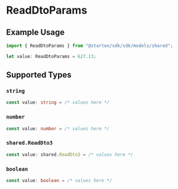 # ReadDtoParams

## Example Usage

```typescript
import { ReadDtoParams } from "@starton/sdk/sdk/models/shared";

let value: ReadDtoParams = 627.13;
```

## Supported Types

### `string`

```typescript
const value: string = /* values here */
```

### `number`

```typescript
const value: number = /* values here */
```

### `shared.ReadDto3`

```typescript
const value: shared.ReadDto3 = /* values here */
```

### `boolean`

```typescript
const value: boolean = /* values here */
```

